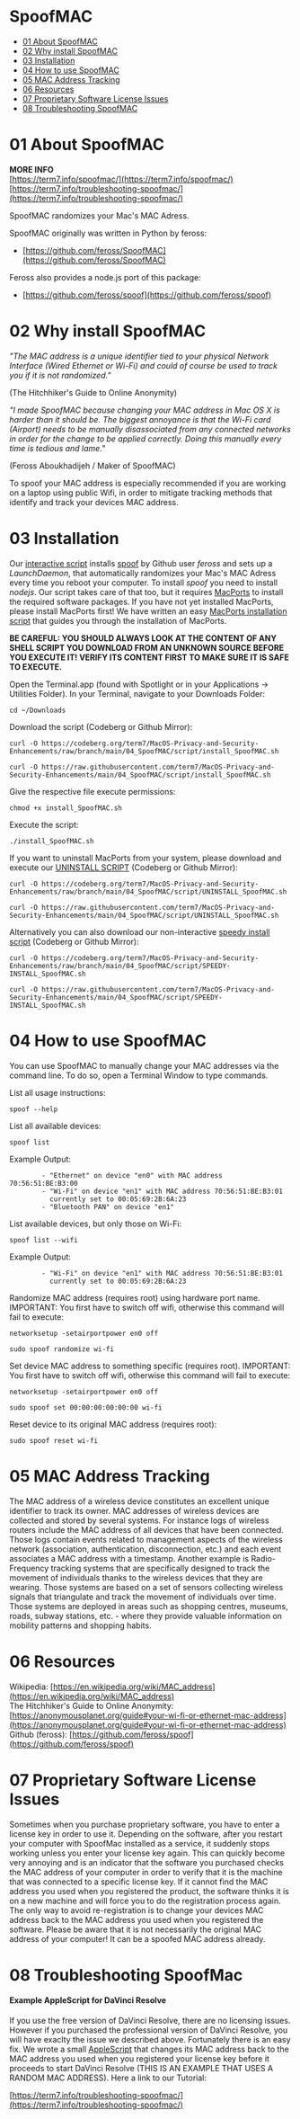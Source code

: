 # SpoofMAC

- [01 About SpoofMAC](#01-about-spoofmac)
- [02 Why install SpoofMAC](#02-why-install-spoofmac)
- [03 Installation](#03-installation)
- [04 How to use SpoofMAC](#04-how-to-use-spoofmac)
- [05 MAC Address Tracking](#05-mac-address-tracking)
- [06 Resources](#06-resources)
- [07 Proprietary Software License Issues](#07-proprietary-software-license-issues)
- [08 Troubleshooting SpoofMAC](#08-troubleshooting-spoofmac)


# 01 About SpoofMAC

**MORE INFO**<br>
[https://term7.info/spoofmac/](https://term7.info/spoofmac/)<br>
[https://term7.info/troubleshooting-spoofmac/](https://term7.info/troubleshooting-spoofmac/)

SpoofMAC randomizes your Mac's MAC Adress.

SpoofMAC originally was written in Python by feross:
* [https://github.com/feross/SpoofMAC](https://github.com/feross/SpoofMAC)

Feross also provides a node.js port of this package:
* [https://github.com/feross/spoof](https://github.com/feross/spoof)



# 02 Why install SpoofMAC


*"The MAC address is a unique identifier tied to your physical Network Interface (Wired Ethernet or Wi-Fi) and could of course be used to track you if it is not randomized."*

(The Hitchhiker's Guide to Online Anonymity)

*"I made SpoofMAC because changing your MAC address in Mac OS X is harder than it should be. The biggest annoyance is that the Wi-Fi card (Airport) needs to be manually disassociated from any connected networks in order for the change to be applied correctly. Doing this manually every time is tedious and lame."*

(Feross Aboukhadijeh / Maker of SpoofMAC)

To spoof your MAC address is especially recommended if you are working on a laptop using public Wifi, in order to mitigate tracking methods that identify and track your devices MAC address.



# 03 Installation

Our [interactive script](script/install_SpoofMAC.sh) installs [spoof](https://github.com/feross/spoof) by Github user *feross* and sets up a <em>LaunchDaemon</em>, that automatically randomizes your Mac's MAC Adress every time you reboot your computer. To install *spoof* you need to install *nodejs*. Our script takes care of that too, but it requires [MacPorts](https://www.macports.org/) to install the required software packages. If you have not yet installed MacPorts, please install MacPorts first! We have written an easy [MacPorts installation script](../03_MacPorts/install_MacPorts.sh) that guides you through the installation of MacPorts.

**BE CAREFUL: YOU SHOULD ALWAYS LOOK AT THE CONTENT OF ANY SHELL SCRIPT YOU DOWNLOAD FROM AN UNKNOWN SOURCE BEFORE YOU EXECUTE IT! VERIFY ITS CONTENT FIRST TO MAKE SURE IT IS SAFE TO EXECUTE.**

Open the Terminal.app (found with Spotlight or in your Applications -> Utilities Folder).
In your Terminal, navigate to your Downloads Folder:
```
cd ~/Downloads
```

Download the script (Codeberg or Github Mirror):

```
curl -O https://codeberg.org/term7/MacOS-Privacy-and-Security-Enhancements/raw/branch/main/04_SpoofMAC/script/install_SpoofMAC.sh
```
```
curl -O https://raw.githubusercontent.com/term7/MacOS-Privacy-and-Security-Enhancements/main/04_SpoofMAC/script/install_SpoofMAC.sh
```

Give the respective file execute permissions:
```
chmod +x install_SpoofMAC.sh
```

Execute the script:
```
./install_SpoofMAC.sh
```

If you want to uninstall MacPorts from your system, please download and execute our [UNINSTALL SCRIPT](script/UNINSTALL_SpoofMAC.sh) (Codeberg or Github Mirror):

```
curl -O https://codeberg.org/term7/MacOS-Privacy-and-Security-Enhancements/raw/branch/main/04_SpoofMAC/script/UNINSTALL_SpoofMAC.sh
```
```
curl -O https://raw.githubusercontent.com/term7/MacOS-Privacy-and-Security-Enhancements/main/04_SpoofMAC/script/UNINSTALL_SpoofMAC.sh
```

Alternatively you can also download our non-interactive [speedy install script](script/SPEEDY-INSTALL_SpoofMAC.sh) (Codeberg or Github Mirror):

```
curl -O https://codeberg.org/term7/MacOS-Privacy-and-Security-Enhancements/raw/branch/main/04_SpoofMAC/script/SPEEDY-INSTALL_SpoofMAC.sh
```
```
curl -O https://raw.githubusercontent.com/term7/MacOS-Privacy-and-Security-Enhancements/main/04_SpoofMAC/script/SPEEDY-INSTALL_SpoofMAC.sh
```


# 04 How to use SpoofMAC

You can use SpoofMAC to manually change your MAC addresses via the command line. To do so, open a Terminal Window to type commands.


List all usage instructions:
```
spoof --help
```


List all available devices:
```
spoof list
```

Example Output:
```
        - "Ethernet" on device "en0" with MAC address 70:56:51:BE:B3:00
        - "Wi-Fi" on device "en1" with MAC address 70:56:51:BE:B3:01 
          currently set to 00:05:69:2B:6A:23
        - "Bluetooth PAN" on device "en1"
```

List available devices, but only those on Wi-Fi:
```
spoof list --wifi
```

Example Output:
```
        - "Wi-Fi" on device "en1" with MAC address 70:56:51:BE:B3:01 
          currently set to 00:05:69:2B:6A:23
```

Randomize MAC address (requires root) using hardware port name. IMPORTANT: You first have to switch off wifi, otherwise this command will fail to execute:

```
networksetup -setairportpower en0 off
```
```
sudo spoof randomize wi-fi
```


Set device MAC address to something specific (requires root). IMPORTANT: You first have to switch off wifi, otherwise this command will fail to execute:

```
networksetup -setairportpower en0 off
```
```
sudo spoof set 00:00:00:00:00:00 wi-fi
```

Reset device to its original MAC address (requires root):
```
sudo spoof reset wi-fi
```


# 05 MAC Address Tracking

The MAC address of a wireless device constitutes an excellent unique identifier to track its owner. MAC addresses of wireless devices are collected and stored by several systems. For instance logs of wireless routers include the MAC address of all devices that have been connected. Those logs contain events related to management aspects of the wireless network (association, authentication, disconnection, etc.) and each event associates a MAC address with a timestamp.
Another example is Radio-Frequency tracking systems that are specifically designed to track the movement of individuals thanks to the wireless devices that they are wearing. Those systems are based on a set of sensors collecting wireless signals that triangulate and track the movement of individuals over time. Those systems are deployed in areas such as shopping centres, museums, roads, subway stations, etc. - where they provide valuable information on mobility patterns and shopping habits.

# 06 Resources

Wikipedia: [https://en.wikipedia.org/wiki/MAC_address](https://en.wikipedia.org/wiki/MAC_address)<br>
The Hitchhiker's Guide to Online Anonymity: [https://anonymousplanet.org/guide#your-wi-fi-or-ethernet-mac-address](https://anonymousplanet.org/guide#your-wi-fi-or-ethernet-mac-address)<br>
Github (feross): [https://github.com/feross/spoof](https://github.com/feross/spoof)

# 07 Proprietary Software License Issues

Sometimes when you purchase proprietary software, you have to enter a license key in order to use it. Depending on the software, after you restart your computer with SpoofMac installed as a service, it suddenly stops working unless you enter your license key again. This can quickly become very annoying and is an indicator that the software you purchased checks the MAC address of your computer in order to verify that it is the machine that was connected to a specific license key. If it cannot find the MAC address you used when you registered the product, the software thinks it is on a new machine and will force you to do the registration process again.
The only way to avoid re-registration is to change your devices MAC address back to the MAC address you used when you registered the software. Please be aware that it is not necessarily the original MAC address of your computer! It can be a spoofed MAC address already.

# 08 Troubleshooting SpoofMac

#### Example AppleScript for DaVinci Resolve

If you use the free version of DaVinci Resolve, there are no licensing issues. However if you purchased the professional version of DaVinci Resolve, you will have exaclty the issue we described above. Fortunately there is an easy fix. We wrote a small [AppleScript](misc/DaVinci_Startup.app) that changes its MAC address back to the MAC address you used when you registered your license key before it proceeds to start DaVinci Resolve (THIS IS AN EXAMPLE THAT USES A RANDOM MAC ADDRESS). Here a link to our Tutorial:

[https://term7.info/troubleshooting-spoofmac/](https://term7.info/troubleshooting-spoofmac/)
